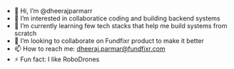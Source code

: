 - 👋 Hi, I’m @dheerajparmarr
- 👀 I’m interested in collaboratice coding and building backend systems
- 🌱 I’m currently learning few tech stacks that help me build systems from scratch
- 💞️ I’m looking to collaborate on Fundfixr product to make it better 
- 📫 How to reach me: dheeraj.parmar@fundfixr.com
- ⚡ Fun fact: I like RoboDrones

<!---
dheerajparmarr/dheerajparmarr is a ✨ special ✨ repository because its `README.md` (this file) appears on your GitHub profile.
You can click the Preview link to take a look at your changes.
--->
